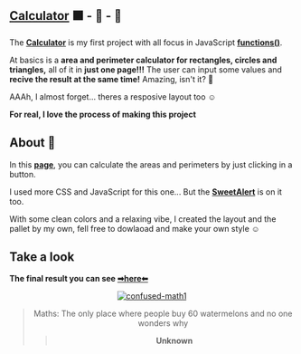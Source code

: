 ## [Calculator](https://bumboobee.github.io/Area-Perimeter-Calculator/) ⬛ - 🏐 - 🔺

The **[Calculator](https://bumboobee.github.io/Area-Perimeter-Calculator/)** is my first project with all focus in JavaScript **[functions()](https://www.w3schools.com/js/js_functions.asp)**.

At basics is a **area and perimeter calculator for rectangles, circles and triangles,** all of it in **just one page!!!** 
The user can input some values and **recive the result at the same time!** Amazing, isn't it? 🤗

AAAh, I almost forget... theres a resposive layout too ☺

**For real, I love the process of making this project**
 
## About 📱

In this **[page](https://bumboobee.github.io/Area-Perimeter-Calculator/)**, you can calculate the areas and perimeters by just clicking in a button.

I used more CSS and JavaScript for this one... But the **[SweetAlert](https://sweetalert2.github.io/#download)** is on it too.

With some clean colors and a relaxing vibe, I created the layout and the pallet by my own, fell free to dowlaoad and make your own style ☺

## Take a look

 **The final result you can see [➡here⬅](https://bumboobee.github.io/Area-Perimeter-Calculator/)**
 
<div align="center">

[![confused-math1](https://user-images.githubusercontent.com/94147847/156075763-a5ea0e6e-3c78-4cb4-a950-7799547d7ac1.gif)](https://bumboobee.github.io/Area-Perimeter-Calculator/)


 > Maths: The only place where people buy 60 watermelons and no one wonders why
 >> **Unknown**
<div \> 
